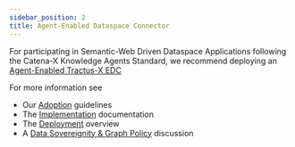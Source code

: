 ```yaml
---
sidebar_position: 2
title: Agent-Enabled Dataspace Connector
---
```


For participating in Semantic-Web Driven Dataspace Applications following the Catena-X Knowledge Agents Standard, we recommend deploying an [Agent-Enabled Tractus-X EDC](https://github.com/catenax-ng/tx-knowledge-agents-edc/blob/feature/CXAR-921-agent-plane-code/docs/README.md)

For more information see

* Our [Adoption](../adoption-view/intro) guidelines
* The [Implementation](../development-view/architecture) documentation
* The [Deployment](deployment) overview
* A [Data Sovereignity & Graph Policy](policy) discussion
